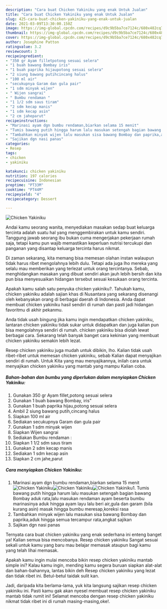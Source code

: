 ```yaml
---
description: "Cara buat Chicken Yakiniku yang enak Untuk Jualan"
title: "Cara buat Chicken Yakiniku yang enak Untuk Jualan"
slug: 425-cara-buat-chicken-yakiniku-yang-enak-untuk-jualan
date: 2021-03-09T13:30:00.150Z
image: https://img-global.cpcdn.com/recipes/d9c9b5ba7ce7124c/680x482cq70/chicken-yakiniku-foto-resep-utama.jpg
thumbnail: https://img-global.cpcdn.com/recipes/d9c9b5ba7ce7124c/680x482cq70/chicken-yakiniku-foto-resep-utama.jpg
cover: https://img-global.cpcdn.com/recipes/d9c9b5ba7ce7124c/680x482cq70/chicken-yakiniku-foto-resep-utama.jpg
author: Josephine Patton
ratingvalue: 3.2
reviewcount: 3
recipeingredient:
- "350 gr Ayam filletpotong sesuai selera"
- "1 buah bawang Bombay iris"
- "1 buah paprika hijaupotong sesuai selera"
- "2 siung bawang putihcincang halus"
- "100 ml air"
- "secukupnya Garam dan gula pair"
- "1 sdm minyak wijen"
- " Wijen sangrai"
- " Bumbu rendaman "
- "1 1/2 sdm saus tiram"
- "2 sdm kecap manis"
- "1 sdm kecap asin"
- "2 cm jaheparut"
recipeinstructions:
- "Marinasi ayam dgn bumbu rendaman,biarkan selama 15 menit"
- "Tumis bawang putih hingga harum lalu masukan setengah bagian bawang Bombay aduk rata,lalu masukan rendaman ayam beserta bumbu marinasinya aduk hingga ayam layu lalu beri air,gula dan garam (bila kurang asin) masak hingga bumbu meresap,koreksi rasa"
- "Tambahkan minyak wijen lalu masukan sisa bawang Bombay dan paprika,aduk hingga semua tercampur rata,angkat sajikan"
- "Sajikan dgn nasi panas"
categories:
- Resep
tags:
- chicken
- yakiniku

katakunci: chicken yakiniku 
nutrition: 197 calories
recipecuisine: Indonesian
preptime: "PT33M"
cooktime: "PT44M"
recipeyield: "4"
recipecategory: Dessert

---
```



![Chicken Yakiniku](https://img-global.cpcdn.com/recipes/d9c9b5ba7ce7124c/680x482cq70/chicken-yakiniku-foto-resep-utama.jpg)

Andai kamu seorang wanita, menyediakan masakan sedap buat keluarga tercinta adalah suatu hal yang menggembirakan untuk kamu sendiri. Tanggung jawab seorang ibu bukan cuma mengerjakan pekerjaan rumah saja, tetapi kamu pun wajib memastikan keperluan nutrisi tercukupi dan panganan yang disantap keluarga tercinta harus nikmat.

Di zaman  sekarang, kita memang bisa memesan olahan instan walaupun tidak harus ribet mengolahnya lebih dulu. Tetapi ada juga lho mereka yang selalu mau memberikan yang terlezat untuk orang tercintanya. Sebab, menghidangkan masakan yang dibuat sendiri akan jauh lebih bersih dan kita pun bisa menyesuaikan hidangan tersebut sesuai kesukaan orang tercinta. 



Apakah kamu salah satu penyuka chicken yakiniku?. Tahukah kamu, chicken yakiniku adalah sajian khas di Nusantara yang sekarang disenangi oleh kebanyakan orang di berbagai daerah di Indonesia. Anda dapat membuat chicken yakiniku hasil sendiri di rumah dan pasti jadi hidangan favoritmu di akhir pekanmu.

Anda tidak usah bingung jika kamu ingin mendapatkan chicken yakiniku, lantaran chicken yakiniku tidak sukar untuk didapatkan dan juga kalian pun bisa mengolahnya sendiri di rumah. chicken yakiniku bisa diolah lewat berbagai cara. Sekarang telah banyak banget cara kekinian yang membuat chicken yakiniku semakin lebih lezat.

Resep chicken yakiniku juga mudah untuk dibikin, lho. Kalian tidak usah ribet-ribet untuk memesan chicken yakiniku, sebab Kalian dapat menyajikan sendiri di rumah. Untuk Kita yang mau menyajikannya, inilah cara untuk menyajikan chicken yakiniku yang mantab yang mampu Kalian coba.

<!--inarticleads1-->

##### Bahan-bahan dan bumbu yang diperlukan dalam menyiapkan Chicken Yakiniku:

1. Gunakan 350 gr Ayam fillet,potong sesuai selera
1. Gunakan 1 buah bawang Bombay, iris&#34;
1. Gunakan 1 buah paprika hijau,potong sesuai selera
1. Ambil 2 siung bawang putih,cincang halus
1. Siapkan 100 ml air
1. Sediakan secukupnya Garam dan gula pair
1. Gunakan 1 sdm minyak wijen
1. Siapkan  Wijen sangrai
1. Sediakan  Bumbu rendaman :
1. Siapkan 1 1/2 sdm saus tiram
1. Gunakan 2 sdm kecap manis
1. Sediakan 1 sdm kecap asin
1. Siapkan 2 cm jahe,parut




<!--inarticleads2-->

##### Cara menyiapkan Chicken Yakiniku:

1. Marinasi ayam dgn bumbu rendaman,biarkan selama 15 menit
<img src="https://img-global.cpcdn.com/steps/5b97acd8d22af744/160x128cq70/chicken-yakiniku-langkah-memasak-1-foto.jpg" alt="Chicken Yakiniku"><img src="https://img-global.cpcdn.com/steps/55c5cb86087d0a4a/160x128cq70/chicken-yakiniku-langkah-memasak-1-foto.jpg" alt="Chicken Yakiniku"><img src="https://img-global.cpcdn.com/steps/3dd1eb5e9cb7a412/160x128cq70/chicken-yakiniku-langkah-memasak-1-foto.jpg" alt="Chicken Yakiniku">1. Tumis bawang putih hingga harum lalu masukan setengah bagian bawang Bombay aduk rata,lalu masukan rendaman ayam beserta bumbu marinasinya aduk hingga ayam layu lalu beri air,gula dan garam (bila kurang asin) masak hingga bumbu meresap,koreksi rasa
1. Tambahkan minyak wijen lalu masukan sisa bawang Bombay dan paprika,aduk hingga semua tercampur rata,angkat sajikan
1. Sajikan dgn nasi panas




Ternyata cara buat chicken yakiniku yang enak sederhana ini enteng banget ya! Kalian semua bisa mencobanya. Resep chicken yakiniku Sangat sesuai sekali untuk kamu yang baru mau belajar memasak ataupun bagi kamu yang telah lihai memasak.

Apakah kamu ingin mulai mencoba bikin resep chicken yakiniku mantab simple ini? Kalau kamu ingin, mending kamu segera buruan siapkan alat-alat dan bahan-bahannya, lantas bikin deh Resep chicken yakiniku yang lezat dan tidak ribet ini. Betul-betul taidak sulit kan. 

Jadi, daripada kita berlama-lama, yuk kita langsung sajikan resep chicken yakiniku ini. Pasti kamu gak akan nyesel membuat resep chicken yakiniku mantab tidak rumit ini! Selamat mencoba dengan resep chicken yakiniku nikmat tidak ribet ini di rumah masing-masing,oke!.

